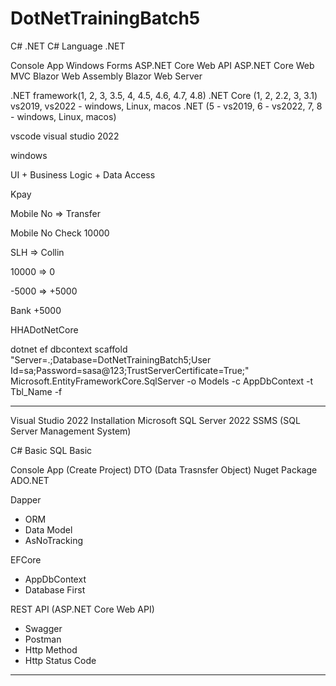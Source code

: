 # DotNetTrainingBatch5

C# .NET
C# Language
.NET

Console App
Windows Forms
ASP.NET Core Web API
ASP.NET Core Web MVC
Blazor Web Assembly
Blazor Web Server

.NET framework(1, 2, 3, 3.5, 4, 4.5, 4.6, 4.7, 4.8)
.NET Core (1, 2, 2.2, 3, 3.1) vs2019, vs2022 - windows, Linux, macos
.NET (5 - vs2019, 6 - vs2022, 7, 8 - windows, Linux, macos)

vscode
visual studio 2022

windows

UI + Business Logic + Data Access

Kpay

Mobile No => Transfer

Mobile No Check
10000

SLH => Collin

10000 => 0

-5000 => +5000

Bank +5000

HHADotNetCore

dotnet ef dbcontext scaffold "Server=.;Database=DotNetTrainingBatch5;User Id=sa;Password=sasa@123;TrustServerCertificate=True;" Microsoft.EntityFrameworkCore.SqlServer -o Models -c AppDbContext -t Tbl_Name -f

-------------------------------

Visual Studio 2022 Installation
Microsoft SQL Server 2022
SSMS (SQL Server Management System)

C# Basic
SQL Basic

Console App (Create Project)
DTO (Data Trasnsfer Object)
Nuget Package
ADO.NET

Dapper
- ORM
- Data Model
- AsNoTracking

EFCore
- AppDbContext
- Database First

REST API (ASP.NET Core Web API)
- Swagger
- Postman
- Http Method
- Http Status Code

---------------------------------------
